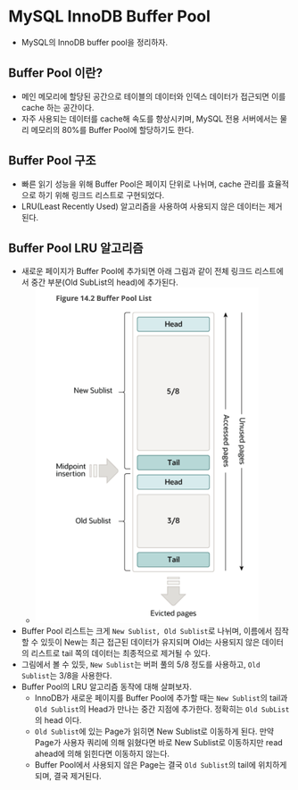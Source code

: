# MySQL InnoDB Buffer Pool

- MySQL의 InnoDB buffer pool을 정리하자.

## Buffer Pool 이란?

- 메인 메모리에 할당된 공간으로 테이블의 데이터와 인덱스 데이터가 접근되면 이를 cache 하는 공간이다.
- 자주 사용되는 데이터를 cache해 속도를 향상시키며, MySQL 전용 서버에서는 물리 메모리의 80%를 Buffer Pool에 할당하기도 한다.

## Buffer Pool 구조

- 빠른 읽기 성능을 위해 Buffer Pool은 페이지 단위로 나뉘며, cache 관리를 효율적으로 하기 위해 링크드 리스트로 구현되었다.
- LRU(Least Recently Used) 알고리즘을 사용하여 사용되지 않은 데이터는 제거된다.

## Buffer Pool LRU 알고리즘

- 새로운 페이지가 Buffer Pool에 추가되면 아래 그림과 같이 전체 링크드 리스트에서 중간 부분(Old SubList의 head)에 추가된다.
  - <img src="https://github.com/programmer-sjk/TIL/blob/main/images/db/innodb_buffer_pool.png" width="400">
- Buffer Pool 리스트는 크게 `New Sublist, Old Sublist`로 나뉘며, 이름에서 짐작할 수 있듯이 New는 최근 접근된 데이터가 유지되며 Old는 사용되지 않은 데이터의 리스트로 tail 쪽의 데이터는 최종적으로 제거될 수 있다.
- 그림에서 볼 수 있듯, `New Sublist`는 버퍼 풀의 5/8 정도를 사용하고, `Old Sublist`는 3/8을 사용한다.
- Buffer Pool의 LRU 알고리즘 동작에 대해 살펴보자.
  - InnoDB가 새로운 페이지를 Buffer Pool에 추가할 때는 `New Sublist`의 tail과 `Old Sublist`의 Head가 만나는 중간 지점에 추가한다. 정확히는 `Old SubList`의 head 이다.
  - `Old Sublist`에 있는 Page가 읽히면 New Sublist로 이동하게 된다. 만약 Page가 사용자 쿼리에 의해 읽혔다면 바로 New Sublist로 이동하지만 read ahead에 의해 읽힌다면 이동하지 않는다.
  - Buffer Pool에서 사용되지 않은 Page는 결국 `Old Sublist`의 tail에 위치하게 되며, 결국 제거된다.
